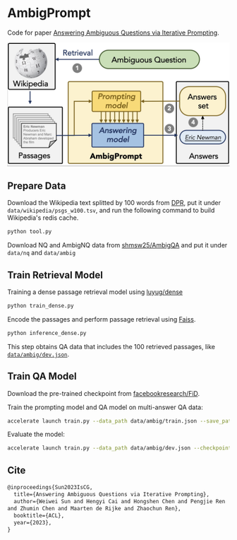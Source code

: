 # AmbigPrompt

Code for paper [Answering Ambiguous Questions via Iterative Prompting](https://aclanthology.org/2023.acl-long.424/).

![AmbigPrompt](assets/model.jpg)

## Prepare Data
Download the Wikipedia text splitted by 100 words from [DPR](https://dl.fbaipublicfiles.com/dpr/wikipedia_split/psgs_w100.tsv.gz), put it under `data/wikipedia/psgs_w100.tsv`, and run the following command to build Wikipedia's redis cache.
```bash
python tool.py
```

Download NQ and AmbigNQ data from [shmsw25/AmbigQA](https://github.com/shmsw25/AmbigQA) and put it under `data/nq` and `data/ambig`

## Train Retrieval Model

Training a dense passage retrieval model using [luyug/dense](https://github.com/luyug/Dense)
```bash
python train_dense.py
```

Encode the passages and perform passage retrieval using [Faiss](https://github.com/facebookresearch/faiss).
```bash
python inference_dense.py
```

This step obtains QA data that includes the 100 retrieved passages, like [`data/ambig/dev.json`](https://github.com/sunnweiwei/AmbigPrompt/blob/main/data/ambig/dev.json).

## Train QA Model
Download the pre-trained checkpoint from [facebookresearch/FiD](https://github.com/facebookresearch/FiD).

Train the prompting model and QA model on multi-answer QA data:
```bash
accelerate launch train.py --data_path data/ambig/train.json --save_path out/ambig/model --do_train true --do_eval false
```

Evaluate the model:
```bash
accelerate launch train.py --data_path data/ambig/dev.json --checkpoint out/ambig/model/9.py --do_train false --do_eval true
```

## Cite
```
@inproceedings{Sun2023IsCG,
  title={Answering Ambiguous Questions via Iterative Prompting},
  author={Weiwei Sun and Hengyi Cai and Hongshen Chen and Pengjie Ren and Zhumin Chen and Maarten de Rijke and Zhaochun Ren},
  booktitle={ACL},
  year={2023},
}
```


